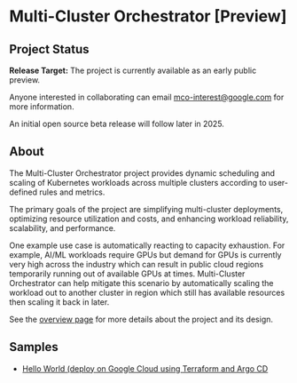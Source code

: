 # Multi-Cluster Orchestrator [Preview]

## Project Status

**Release Target:** The project is currently available as an early public
preview.

Anyone interested in collaborating can email mco-interest@google.com for more
information.

An initial open source beta release will follow later in 2025.

## About

The Multi-Cluster Orchestrator project provides dynamic scheduling and scaling
of Kubernetes workloads across multiple clusters according to user-defined rules
and metrics.

The primary goals of the project are simplifying multi-cluster deployments,
optimizing resource utilization and costs, and enhancing workload reliability,
scalability, and performance.

One example use case is automatically reacting to capacity exhaustion. For
example, AI/ML workloads require GPUs but demand for GPUs is currently very high
across the industry which can result in public cloud regions temporarily running
out of available GPUs at times. Multi-Cluster Orchestrator can help mitigate
this scenario by automatically scaling the workload out to another cluster in
region which still has available resources then scaling it back in later.

See the [overview page](docs/overview.md) for more details about the project and
its design.

## Samples

- [Hello World (deploy on Google Cloud using Terraform and Argo CD](./samples/hello_world/README.md)

